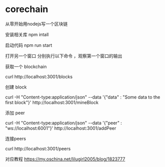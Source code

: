# corechain
从零开始用nodejs写一个区块链

安装相关库 npm intall 

启动代码 npm run start

打开另一个窗口 分别执行以下命令 ，观察第一个窗口的输出


获取一个 blockchain

curl http://localhost:3001/blocks


创建 block

curl -H "Content-type:application/json" --data '{"data" : "Some data to the first block"}' http://localhost:3001/mineBlock



添加 peer

curl -H "Content-type:application/json" --data '{"peer" : "ws://localhost:6001"}' http://localhost:3001/addPeer


连接peers

curl http://localhost:3001/peers

对应教程 https://my.oschina.net/lilugirl2005/blog/1823777
